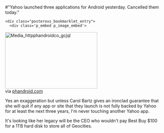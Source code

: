#"Yahoo launched three applications for Android yesterday. Cancelled them today."


    <div class="posterous_bookmarklet_entry">
      <div class='p_embed p_image_embed'>
<img alt="Media_httpphandroidco_gcjql" height="183" src="http://getfile8.posterous.com/getfile/files.posterous.com/conoroneill/nujIJBglovGcJjssEFyirgoHcxvovfypFfkdqodhibBuDripCkjHsHqgemJg/media_httpphandroidco_gCJql.jpg.scaled500.jpg" width="300" />
</div>
<div class="posterous_quote_citation">via <a href="http://phandroid.com/2010/07/01/yahoo-mail-messenger-and-search-now-available-in-the-android-market/">phandroid.com</a></div>
    <p>Yes an exaggeration but unless Carol Bartz gives an ironclad guarantee that she will quit if any app or site that they launch is not fully backed by Yahoo for at least the next three years, I'm never touching another Yahoo app.
</p><p>It's looking like her legacy will be the CEO who wouldn't pay Best Buy $100 for a 1TB hard disk to store all of Geocities.</p></div>
  